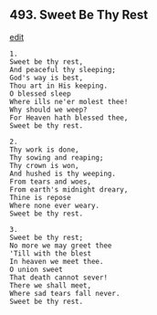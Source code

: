 
## 493.  Sweet Be Thy Rest
[edit](https://docs.google.com/document/d/1YNme3ZNSgLYGrQIO%2DPSn2BEaq6O67HJK/edit?mode=html)



    1.
    Sweet be thy rest, 
    And peaceful thy sleeping; 
    God's way is best, 
    Thou art in His keeping. 
    O blessed sleep 
    Where ills ne'er molest thee! 
    Why should we weep? 
    For Heaven hath blessed thee, 
    Sweet be thy rest. 

    2.
    Thy work is done, 
    Thy sowing and reaping; 
    Thy crown is won, 
    And hushed is thy weeping. 
    From tears and woes, 
    From earth's midnight dreary, 
    Thine is repose 
    Where none ever weary. 
    Sweet be thy rest. 

    3.
    Sweet be thy rest; 
    No more we may greet thee 
    'Till with the blest 
    In heaven we meet thee. 
    O union sweet 
    That death cannot sever! 
    There we shall meet, 
    Where sad tears fall never. 
    Sweet be thy rest.
